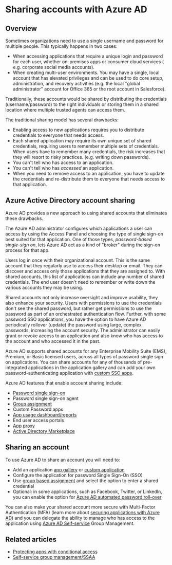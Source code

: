 <properties
    pageTitle="Sharing accounts using Azure AD |  Microsoft Azure"
    description="Describes how Azure Active Directory enables organizations to securely share accounts for on-premises apps and consumer cloud services."
    services="active-directory"
    documentationCenter=""
    authors="msStevenPo"
    manager="stevenpo"
    editor=""/>

 <tags
    ms.service="active-directory"
    ms.workload="identity"
    ms.tgt_pltfrm="na"
    ms.devlang="na"
    ms.topic="article"
    ms.date="10/16/2015"  
    ms.author="stevenpo"/>

# Sharing accounts with Azure AD

## Overview
Sometimes organizations need to use a single username and password for multiple people. This typically happens in two cases:

- When accessing applications that require a unique login and password for each user, whether on-premises apps or consumer cloud services ( e.g. corporate social media accounts).
- When creating multi-user environments. You may have a single, local account that has elevated privileges and can be used to do core setup, administration, and recovery activities (e.g. the local "global administrator" account for Office 365 or the root account in Salesforce).

Traditionally, these accounts would be shared by distributing the credentials (username/password) to the right individuals or storing them in a shared location where multiple trusted agents can access them.

The traditional sharing model has several drawbacks:

- Enabling access to new applications requires you to distribute credentials to everyone that needs access.
- Each shared application may require its own unique set of shared credentials, requiring users to remember multiple sets of credentials. When users have to remember many credentials, the risk increases that they will resort to risky practices. (e.g. writing down passwords).
- You can't tell who has access to an application.
- You can't tell who has *accessed* an application.
- When you need to remove access to an application, you have to update the credentials and re-distribute them to everyone that needs access to that application.

## Azure Active Directory account sharing

Azure AD provides a new approach to using shared accounts that eliminates these drawbacks.

The Azure AD administrator configures which applications a user can access by using the Access Panel and choosing the type of single sign-on best suited for that application. One of those types, *password-based single-sign on*, lets Azure AD act as a kind of "broker" during the sign-on process for that app.

Users log in once with their organizational account. This is the same account that they regularly use to access their desktop or email. They can discover and access only those applications that they are assigned to. With shared accounts, this list of applications can include any number of shared credentials. The end user doesn't need to remember or write down the various accounts they may be using.

Shared accounts not only increase oversight and improve usability, they also enhance your security. Users with permissions to use the credentials don't see the shared password, but rather get permissions to use the password as part of an orchestrated authentication flow. Further, with some password SSO applications, you have the option to have Azure AD periodically rollover (update) the password using large, complex passwords, increasing the account security. The administrator can easily grant or revoke access to an application and also know who has access to the account and who accessed it in the past.

Azure AD supports shared accounts for any Enterprise Mobility Suite (EMS), Premium, or Basic licensed users, across all types of password single sign on applications. You can share accounts for any of thousands of pre-integrated applications in the application gallery and can add your own password-authenticating application with [custom SSO apps](active-directory-single-sign-on-newly-acquired-saas-apps.md).

Azure AD features that enable account sharing include:

- [Password single sign-on](active-directory-appssoaccess-whatis.md#password-based-single-sign-on)
- Password single sign-on agent
- [Group assignment](active-directory-accessmanagement-self-service-group-management.md)
- Custom Password apps
- [App usage dashboard/reports](active-directory-passwords-get-insights.md)
- End user access portals
- [App proxy](active-directory-application-proxy-get-started.md)
- [Active Directory Marketplace](http://azure.microsoft.com/marketplace/active-directory/all/)

## Sharing an account
To use Azure AD to share an account you will need to:

- Add an application [app gallery](https://azure.microsoft.com/marketplace/active-directory/) or [custom application](http://blogs.technet.com/b/ad/archive/2015/06/17/bring-your-own-app-with-azure-ad-self-service-saml-configuration-gt-now-in-preview.aspx)
- Configure the application for password Single Sign-On (SSO)
- Use [group based assignment](active-directory-accessmanagement-group-saasapps.md) and select the option to enter a shared credential
- Optional: in some applications, such as Facebook, Twitter, or LinkedIn, you can enable the option for [Azure AD automated password roll-over](http://blogs.technet.com/b/ad/archive/2015/02/20/azure-ad-automated-password-roll-over-for-facebook-twitter-and-linkedin-now-in-preview.aspx)

You can also make your shared account more secure with Multi-Factor Authentication (MFA) (learn more about [securing applications with Azure AD](multi-factor-authentication-get-started.md)) and you can delegate the ability to manage who has access to the application using [Azure AD Self-service](active-directory-accessmanagement-self-service-group-management.md) Group Management.

## Related articles

- [Protecting apps with conditional access](active-directory-conditional-access.md)
- [Self-service group management/SSAA](active-directory-accessmanagement-self-service-group-management.md)

